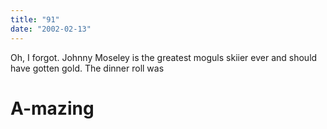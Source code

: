 ```yaml
---
title: "91"
date: "2002-02-13"
---
```


Oh, I forgot. Johnny Moseley is the greatest moguls skiier ever and should have gotten gold. The dinner roll was

# **A-mazing**

